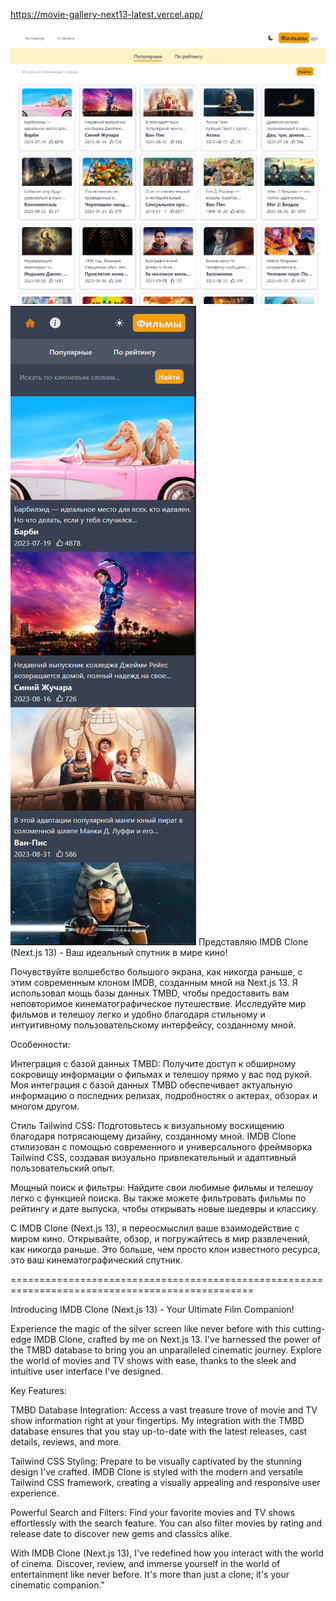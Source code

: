 https://movie-gallery-next13-latest.vercel.app/

![Desktop preview](public/desktop.png)
![Mobile preview](public/mobile.png)
Представляю IMDB Clone (Next.js 13) - Ваш идеальный спутник в мире кино!

Почувствуйте волшебство большого экрана, как никогда раньше, с этим современным клоном IMDB, созданным мной на Next.js 13. Я использовал мощь базы данных TMBD, чтобы предоставить вам неповторимое кинематографическое путешествие. Исследуйте мир фильмов и телешоу легко и удобно благодаря стильному и интуитивному пользовательскому интерфейсу, созданному мной.

Особенности:

Интеграция с базой данных TMBD: Получите доступ к обширному сокровищу информации о фильмах и телешоу прямо у вас под рукой. Моя интеграция с базой данных TMBD обеспечивает актуальную информацию о последних релизах, подробностях о актерах, обзорах и многом другом.

Стиль Tailwind CSS: Подготовьтесь к визуальному восхищению благодаря потрясающему дизайну, созданному мной. IMDB Clone стилизован с помощью современного и универсального фреймворка Tailwind CSS, создавая визуально привлекательный и адаптивный пользовательский опыт.

Мощный поиск и фильтры: Найдите свои любимые фильмы и телешоу легко с функцией поиска. Вы также можете фильтровать фильмы по рейтингу и дате выпуска, чтобы открывать новые шедевры и классику.

С IMDB Clone (Next.js 13), я переосмыслил ваше взаимодействие с миром кино. Открывайте, обзор, и погружайтесь в мир развлечений, как никогда раньше. Это больше, чем просто клон известного ресурса, это ваш кинематографический спутник.

================================================================================================

Introducing IMDB Clone (Next.js 13) - Your Ultimate Film Companion!

Experience the magic of the silver screen like never before with this cutting-edge IMDB Clone, crafted by me on Next.js 13. I've harnessed the power of the TMBD database to bring you an unparalleled cinematic journey. Explore the world of movies and TV shows with ease, thanks to the sleek and intuitive user interface I've designed.

Key Features:

TMBD Database Integration: Access a vast treasure trove of movie and TV show information right at your fingertips. My integration with the TMBD database ensures that you stay up-to-date with the latest releases, cast details, reviews, and more.

Tailwind CSS Styling: Prepare to be visually captivated by the stunning design I've crafted. IMDB Clone is styled with the modern and versatile Tailwind CSS framework, creating a visually appealing and responsive user experience.

Powerful Search and Filters: Find your favorite movies and TV shows effortlessly with the search feature. You can also filter movies by rating and release date to discover new gems and classics alike.

With IMDB Clone (Next.js 13), I've redefined how you interact with the world of cinema. Discover, review, and immerse yourself in the world of entertainment like never before. It's more than just a clone; it's your cinematic companion."
